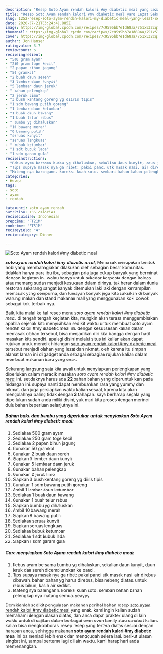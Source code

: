 ```yaml
---
description: "Resep Soto Ayam rendah kalori #my diabetic meal yang Lezat Sekali"
title: "Resep Soto Ayam rendah kalori #my diabetic meal yang Lezat Sekali"
slug: 1252-resep-soto-ayam-rendah-kalori-my-diabetic-meal-yang-lezat-sekali
date: 2020-07-21T03:24:48.885Z
image: https://img-global.cpcdn.com/recipes/7c9595bb7e1d68aa/751x532cq70/soto-ayam-rendah-kalori-my-diabetic-meal-foto-resep-utama.jpg
thumbnail: https://img-global.cpcdn.com/recipes/7c9595bb7e1d68aa/751x532cq70/soto-ayam-rendah-kalori-my-diabetic-meal-foto-resep-utama.jpg
cover: https://img-global.cpcdn.com/recipes/7c9595bb7e1d68aa/751x532cq70/soto-ayam-rendah-kalori-my-diabetic-meal-foto-resep-utama.jpg
author: Jon Hansen
ratingvalue: 3.7
reviewcount: 6
recipeingredient:
- "500 gram ayam"
- "250 gram toge kecil"
- "2 papan bihun jagung"
- "50 gramkol"
- "2 buah daun sereh"
- "3 lember daun kunyit"
- "5 lembaar daun jeruk"
- " bahan pelengkap"
- "2 jeruk limo"
- "3 bush kentang goreng yg diiris tipis"
- "1 sdm bawang putih goreng"
- "1 lembar daun ketumbar"
- "1 buah daun bawang"
- "1 buah telur rebus"
- " bumbu yg dihaluskan"
- "10 bawang merah"
- "8 bawang putih"
- "seruas kunyit"
- "seruas lengkuas"
- " bubuk ketumbar"
- "1 sdt bubuk lada"
- "1 sdm garam gula"
recipeinstructions:
- "Rebus ayam bersama bumbu yg dihaluskan, sekalian daun kunyit, daun jeruk dan sereh dicemplungkan ke panci."
- "Tips supaya masak nya ga ribet: pakai panci utk masak nasi. air direbus dibawah, bahan bahan yg harus direbus, bisa nebeng diatas. untuk rebus bihun, kasih air sedikit."
- "Mateng nya barengann. koreksi kuah soto. sembari bahan bahan pelengkap nya matang semua. yeayyy"
categories:
- Resep
tags:
- soto
- ayam
- rendah

katakunci: soto ayam rendah 
nutrition: 135 calories
recipecuisine: Indonesian
preptime: "PT21M"
cooktime: "PT51M"
recipeyield: "4"
recipecategory: Dinner

---
```



![Soto Ayam rendah kalori #my diabetic meal](https://img-global.cpcdn.com/recipes/7c9595bb7e1d68aa/751x532cq70/soto-ayam-rendah-kalori-my-diabetic-meal-foto-resep-utama.jpg)

<b><i>soto ayam rendah kalori #my diabetic meal</i></b>, Memasak merupakan bentuk hobi yang membahagiakan dilakukan oleh sebagian besar komunitas. tidaklah hanya para ibu ibu, sebagian pria juga cukup banyak yang berminat dengan kegiatan ini. walau hanya untuk sekedar berpesta dengan kolega atau memang sudah menjadi kesukaan dalam dirinya. tak heran dalam dunia restoran sekarang sangat banyak ditemukan laki laki dengan ketrampilan memasak yang sempurna, dan lumayan banyak juga kita saksikan di banyak warung makan dan stand makanan mall yang menggunakan koki cowok sebagai koki terbaik nya.



Baik, kita mulai ke hal resep menu <i>soto ayam rendah kalori #my diabetic meal</i>. di tengah tengah kegiatan kita, mungkin akan terasa menggembirakan apabila sejenak kita menyisihkan sedikit waktu untuk membuat soto ayam rendah kalori #my diabetic meal ini. dengan kesuksesan kalian dalam memasak olahan tersebut, bisa menjadikan diri kita bangga dengan hasil masakan kita sendiri. apalagi disini melalui situs ini kalian akan dapat rujukan untuk meracik hidangan <u>soto ayam rendah kalori #my diabetic meal</u> tersebut menjadi olahan yang lezat dan nikmat, oleh karena itu simpan alamat laman ini di gadget anda sebagai sebagian rujukan kalian dalam membuat makanan baru yang enak.


Sekarang langsung saja kita awali untuk menyiapkan perlengkapan yang diperlukan dalam meracik masakan <u><i>soto ayam rendah kalori #my diabetic meal</i></u> ini. setidaknya harus ada <b>22</b> bahan bahan yang diperuntuk kan pada hidangan ini. supaya nanti dapat membuahkan rasa yang yummy dan nikmat. dan juga persiapkan waktu kalian sesaat, karena kita akan mengolahnya paling tidak dengan <b>3</b> tahapan. saya berharap segala yang diperlukan sudah anda miliki disini, yuk mari kita proses dengan merinci dulu bahan keperluan selanjutnya ini.

<!--inarticleads1-->

##### Bahan baku dan bumbu yang diperlukan untuk menyiapkan Soto Ayam rendah kalori #my diabetic meal:

1. Sediakan 500 gram ayam
1. Sediakan 250 gram toge kecil
1. Sediakan 2 papan bihun jagung
1. Gunakan 50 gramkol
1. Gunakan 2 buah daun sereh
1. Siapkan 3 lember daun kunyit
1. Gunakan 5 lembaar daun jeruk
1. Gunakan  bahan pelengkap
1. Gunakan 2 jeruk limo
1. Siapkan 3 bush kentang goreng yg diiris tipis
1. Gunakan 1 sdm bawang putih goreng
1. Ambil 1 lembar daun ketumbar
1. Sediakan 1 buah daun bawang
1. Gunakan 1 buah telur rebus
1. Siapkan  bumbu yg dihaluskan
1. Ambil 10 bawang merah
1. Siapkan 8 bawang putih
1. Sediakan seruas kunyit
1. Siapkan seruas lengkuas
1. Sediakan  bubuk ketumbar
1. Sediakan 1 sdt bubuk lada
1. Siapkan 1 sdm garam gula




<!--inarticleads2-->

##### Cara menyiapkan Soto Ayam rendah kalori #my diabetic meal:

1. Rebus ayam bersama bumbu yg dihaluskan, sekalian daun kunyit, daun jeruk dan sereh dicemplungkan ke panci.
1. Tips supaya masak nya ga ribet: pakai panci utk masak nasi. air direbus dibawah, bahan bahan yg harus direbus, bisa nebeng diatas. untuk rebus bihun, kasih air sedikit.
1. Mateng nya barengann. koreksi kuah soto. sembari bahan bahan pelengkap nya matang semua. yeayyy




Demikianlah sedikit pengulasan makanan perihal bahan resep <u>soto ayam rendah kalori #my diabetic meal</u> yang enak. kami ingin kalian sudah memahami dengan ulasan diatas, dan anda dapat praktek ulang di lain waktu untuk di sajikan dalam berbagai even even family atau sahabat kalian. kalian bisa mengkolaborasi resep resep yang tertera diatas sesuai dengan harapan anda, sehingga makanan <b>soto ayam rendah kalori #my diabetic meal</b> ini bs menjadi lebih enak dan menggugah selera lagi. berikut ulasan singkat ini, sampai bertemu lagi di lain waktu. kami harap hari anda menyenangkan.

